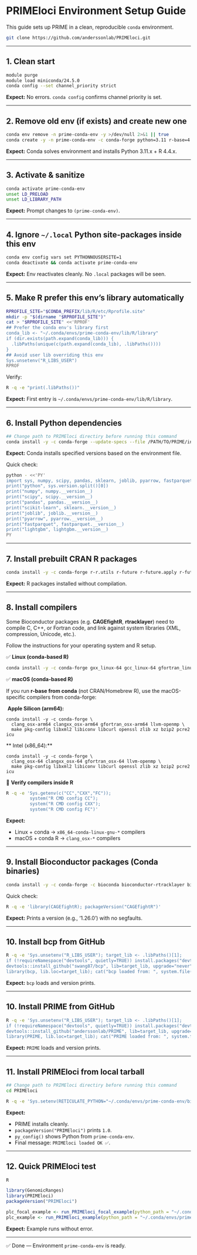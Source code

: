 # PRIMEloci Environment Setup Guide

This guide sets up PRIME in a clean, reproducible `conda` environment.

```bash
git clone https://github.com/anderssonlab/PRIMEloci.git
```

---



## 1. Clean start

```bash
module purge
module load miniconda/24.5.0
conda config --set channel_priority strict
```

**Expect:** No errors. `conda config` confirms channel priority is set.

---



## 2. Remove old env (if exists) and create new one

```bash
conda env remove -n prime-conda-env -y >/dev/null 2>&1 || true
conda create -y -n prime-conda-env -c conda-forge python=3.11 r-base=4.4
```

**Expect:** Conda solves environment and installs Python 3.11.x + R 4.4.x.

---



## 3. Activate & sanitize

```bash
conda activate prime-conda-env
unset LD_PRELOAD
unset LD_LIBRARY_PATH
```

**Expect:** Prompt changes to `(prime-conda-env)`.

---



## 4. Ignore `~/.local` Python site-packages inside this env

```bash
conda env config vars set PYTHONNOUSERSITE=1
conda deactivate && conda activate prime-conda-env
```

**Expect:** Env reactivates cleanly. No `.local` packages will be seen.

---



## 5. Make R prefer this env’s library automatically

```bash
RPROFILE_SITE="$CONDA_PREFIX/lib/R/etc/Rprofile.site"
mkdir -p "$(dirname "$RPROFILE_SITE")"
cat > "$RPROFILE_SITE" <<'RPROF'
## Prefer the conda env's library first
conda_lib <- "~/.conda/envs/prime-conda-env/lib/R/library"
if (dir.exists(path.expand(conda_lib))) {
  .libPaths(unique(c(path.expand(conda_lib), .libPaths())))
}
## Avoid user lib overriding this env
Sys.unsetenv("R_LIBS_USER")
RPROF
```

Verify:
```bash
R -q -e "print(.libPaths())"
```

**Expect:** First entry is `~/.conda/envs/prime-conda-env/lib/R/library`.

---



## 6. Install Python dependencies

```bash
## Change path to PRIMEloci directiry before running this command
conda install -y -c conda-forge --update-specs --file /PATH/TO/PRIME/inst/envfile/environment.txt
```

**Expect:** Conda installs specified versions based on the environment file.

Quick check:
```bash
python - <<'PY'
import sys, numpy, scipy, pandas, sklearn, joblib, pyarrow, fastparquet, lightgbm
print("python", sys.version.split()[0])
print("numpy", numpy.__version__)
print("scipy", scipy.__version__)
print("pandas", pandas.__version__)
print("scikit-learn", sklearn.__version__)
print("joblib", joblib.__version__)
print("pyarrow", pyarrow.__version__)
print("fastparquet", fastparquet.__version__)
print("lightgbm", lightgbm.__version__)
PY
```

---



## 7. Install prebuilt CRAN R packages

```bash
conda install -y -c conda-forge r-r.utils r-future r-future.apply r-future.callr r-foreach r-argparse r-doparallel r-reticulate r-arrow r-igraph r-catools r-zoo r-biocmanager r-remotes r-devtools
```

**Expect:** R packages installed without compilation.

---



## 8. Install compilers

Some Bioconductor packages (e.g. **CAGEfightR**, **rtracklayer**) need to compile C, C++, or Fortran code, and link against system libraries (XML, compression, Unicode, etc.).

Follow the instructions for your operating system and R setup.

✅ **Linux (conda-based R)**

```bash
conda install -y -c conda-forge gxx_linux-64 gcc_linux-64 gfortran_linux-64 make pkg-config
```

✅ **macOS (conda-based R)**

If you run **r-base from conda** (not CRAN/Homebrew R), use the macOS-specific compilers from conda-forge:

​	**Apple Silicon (arm64):**

```
conda install -y -c conda-forge \
  clang_osx-arm64 clangxx_osx-arm64 gfortran_osx-arm64 llvm-openmp \
  make pkg-config libxml2 libiconv libcurl openssl zlib xz bzip2 pcre2 icu
```

**	Intel (x86_64):**

```
conda install -y -c conda-forge \
  clang_osx-64 clangxx_osx-64 gfortran_osx-64 llvm-openmp \
  make pkg-config libxml2 libiconv libcurl openssl zlib xz bzip2 pcre2 icu
```

🔎 **Verify compilers inside R**

```bash
R -q -e 'Sys.getenv(c("CC","CXX","FC")); 
         system("R CMD config CC"); 
         system("R CMD config CXX"); 
         system("R CMD config FC")'
```

**Expect:**

- Linux + conda → `x86_64-conda-linux-gnu-*` compilers
- macOS + conda R → `clang_osx-*` compilers

---



## 9. Install Bioconductor packages (Conda binaries)

```bash
conda install -y -c conda-forge -c bioconda bioconductor-rtracklayer bioconductor-genomicranges bioconductor-iranges bioconductor-genomeinfodb bioconductor-summarizedexperiment bioconductor-biocparallel bioconductor-bsgenome bioconductor-cagefightr
```

Quick check:

```bash
R -q -e 'library(CAGEfightR); packageVersion("CAGEfightR")'
```

**Expect:** Prints a version (e.g., ‘1.26.0’) with no segfaults.

---



## 10. Install bcp from GitHub

```bash
R -q -e 'Sys.unsetenv("R_LIBS_USER"); target_lib <- .libPaths()[1];
if (!requireNamespace("devtools", quietly=TRUE)) install.packages("devtools", lib=target_lib, repos="https://cloud.r-project.org");
devtools::install_github("swang87/bcp", lib=target_lib, upgrade="never", dependencies=TRUE, force=TRUE);
library(bcp, lib.loc=target_lib); cat("bcp loaded from: ", system.file(package="bcp"), "\n"); print(packageVersion("bcp"))'
```

**Expect:** `bcp` loads and version prints.

---



## 10. Install PRIME from GitHub

```bash
R -q -e 'Sys.unsetenv("R_LIBS_USER"); target_lib <- .libPaths()[1];
if (!requireNamespace("devtools", quietly=TRUE)) install.packages("devtools", lib=target_lib, repos="https://cloud.r-project.org");
devtools::install_github("anderssonlab/PRIME", lib=target_lib, upgrade="never", dependencies=TRUE, force=TRUE);
library(PRIME, lib.loc=target_lib); cat("PRIME loaded from: ", system.file(package="PRIME"), "\n"); print(packageVersion("PRIME"))'
```

**Expect:** `PRIME` loads and version prints.

---



## 11. Install PRIMEloci from local tarball

```bash
## Change path to PRIMEloci directiry before running this command
cd PRIMEloci

R -q -e 'Sys.setenv(RETICULATE_PYTHON="~/.conda/envs/prime-conda-env/bin/python3", PYTHONNOUSERSITE="1"); install.packages("/PATH/TO/PRIMEloci/PRIMEloci_1.0.tar.gz", repos=NULL, type="source", lib=.libPaths()[1]); library(PRIMEloci); packageVersion("PRIMEloci"); library(reticulate); print(py_config()); cat("\nPRIMEloci loaded OK ✅\n")'
```

**Expect:**

- PRIME installs cleanly.
- `packageVersion("PRIMEloci")` prints `1.0`.
- `py_config()` shows Python from `prime-conda-env`.
- Final message: `PRIMEloci loaded OK ✅`.

---



## 12. Quick PRIMEloci test

```r
R

library(GenomicRanges)
library(PRIMEloci)
packageVersion("PRIMEloci")

plc_focal_example <- run_PRIMEloci_focal_example(python_path = "~/.conda/envs/prime-conda-env/bin/python3")
plc_example <- run_PRIMEloci_example(python_path = "~/.conda/envs/prime-conda-env/bin/python3")
```

**Expect:** Example runs without error.

---

✅ Done — Environment `prime-conda-env` is ready.
